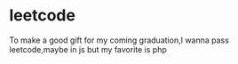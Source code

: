 # leetcode
To make a good gift for my coming graduation,I wanna pass leetcode,maybe in js but my favorite is php
